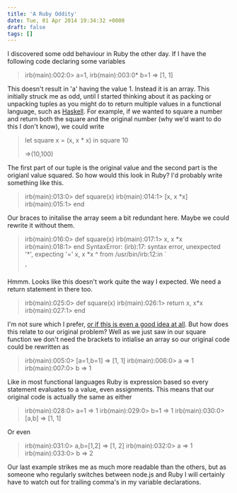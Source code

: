 ```yaml
---
title: 'A Ruby Oddity'
date: Tue, 01 Apr 2014 19:34:32 +0000
draft: false
tags: []
---
```


I discovered some odd behaviour in Ruby the other day. If I have the following code declaring some variables

> irb(main):002:0> a=1, irb(main):003:0\* b=1 => \[1, 1\]

This doesn't result in 'a' having the value 1. Instead it is an array. This initially struck me as odd, until I started thinking about it as packing or unpacking tuples as you might do to return multiple values in a functional language, such as [Haskell](https://xkcd.com/1312/). For example, if we wanted to square a number and return both the square and the original number (why we'd want to do this I don't know), we could write

> let square x = (x, x \* x) in square 10
> 
> \=>(10,100)

The first part of our tuple is the original value and the second part is the origianl value squared. So how would this look in Ruby? I'd probably write something like this.

> irb(main):013:0> def square(x) irb(main):014:1> \[x, x \*x\] irb(main):015:1> end

Our braces to initalise the array seem a bit redundant here. Maybe we could rewrite it without them.

> irb(main):016:0> def square(x) irb(main):017:1> x, x \*x irb(main):018:1> end SyntaxError: (irb):17: syntax error, unexpected '\*', expecting '=' x, x \*x ^ from /usr/bin/irb:12:in \`<main>'

Hmmm. Looks like this doesn't work quite the way I expected. We need a return statement in there too.

> irb(main):025:0> def square(x) irb(main):026:1> return x, x\*x irb(main):027:1> end

I'm not sure which I prefer, [or if this is even a good idea at all](http://xaviershay.github.io/writing/docs/ruby_style_guide.html). But how does this relate to our original problem? Well as we just saw in our square function we don't need the brackets to intialise an array so our original code could be rewritten as

> irb(main):005:0> \[a=1,b=1\] => \[1, 1\] irb(main):006:0> a => 1 irb(main):007:0> b => 1

Like in most functional languages Ruby is expression based so every statement evaluates to a value, even assignments. This means that our original code is actually the same as either

> irb(main):028:0> a=1 => 1 irb(main):029:0> b=1 => 1 irb(main):030:0> \[a,b\] => \[1, 1\]

Or even

> irb(main):031:0> a,b=\[1,2\] => \[1, 2\] irb(main):032:0> a => 1 irb(main):033:0> b => 2

Our last example strikes me as much more readable than the others, but as someone who regularly switches between node.js and Ruby I will certainly have to watch out for trailing comma's in my variable declarations.